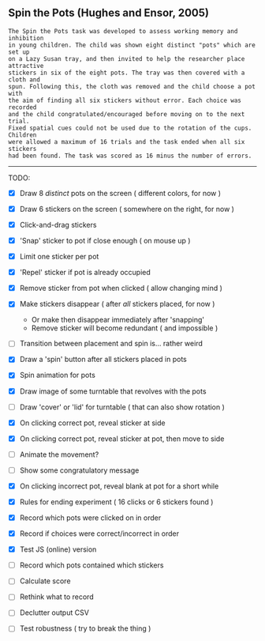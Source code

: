 ## Spin the Pots (Hughes and Ensor, 2005)

```
The Spin the Pots task was developed to assess working memory and inhibition 
in young children. The child was shown eight distinct "pots" which are set up 
on a Lazy Susan tray, and then invited to help the researcher place attractive 
stickers in six of the eight pots. The tray was then covered with a cloth and 
spun. Following this, the cloth was removed and the child choose a pot with 
the aim of finding all six stickers without error. Each choice was recorded 
and the child congratulated/encouraged before moving on to the next trial. 
Fixed spatial cues could not be used due to the rotation of the cups. Children 
were allowed a maximum of 16 trials and the task ended when all six stickers 
had been found. The task was scored as 16 minus the number of errors.
```

---

TODO:
- [x] Draw 8 _distinct_ pots on the screen ( different colors, for now )
- [x] Draw 6 stickers on the screen ( somewhere on the right, for now )
- [x] Click-and-drag stickers
- [x] 'Snap' sticker to pot if close enough ( on mouse up )
- [x] Limit one sticker per pot
- [x] 'Repel' sticker if pot is already occupied
- [x] Remove sticker from pot when clicked ( allow changing mind )
- [x] Make stickers disappear ( after _all_ stickers placed, for now )
    - Or make then disappear immediately after 'snapping'
    - Remove sticker will become redundant ( and impossible )
- [ ] Transition between placement and spin is... rather weird
- [x] Draw a 'spin' button after all stickers placed in pots
- [x] Spin animation for pots
- [x] Draw image of some turntable that revolves with the pots
- [ ] Draw 'cover' or 'lid' for turntable ( that can also show rotation )
- [x] On clicking correct pot, reveal sticker at side
- [x] On clicking correct pot, reveal sticker at pot, then move to side
- [ ] Animate the movement?
- [ ] Show some congratulatory message
- [x] On clicking incorrect pot, reveal blank at pot for a short while
- [x] Rules for ending experiment ( 16 clicks or 6 stickers found )
- [x] Record which pots were clicked on in order
- [x] Record if choices were correct/incorrect in order
- [x] Test JS (online) version
- [ ] Record which pots contained which stickers
- [ ] Calculate score
- [ ] Rethink what to record
- [ ] Declutter output CSV
- [ ] Test robustness ( try to break the thing )



